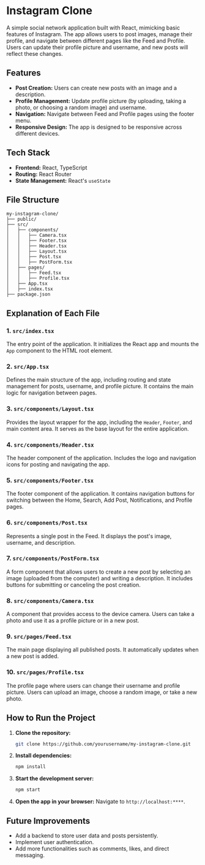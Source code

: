 
#  Instagram Clone

A simple social network application built with React, mimicking basic features of Instagram. The app allows users to post images, manage their profile, and navigate between different pages like the Feed and Profile. Users can update their profile picture and username, and new posts will reflect these changes.

## Features

- **Post Creation:** Users can create new posts with an image and a description.
- **Profile Management:** Update profile picture (by uploading, taking a photo, or choosing a random image) and username.
- **Navigation:** Navigate between Feed and Profile pages using the footer menu.
- **Responsive Design:** The app is designed to be responsive across different devices.
  
## Tech Stack

- **Frontend:** React, TypeScript
- **Routing:** React Router
- **State Management:** React's `useState`

## File Structure

```
my-instagram-clone/
├── public/
├── src/
│   ├── components/
│   │   ├── Camera.tsx
│   │   ├── Footer.tsx
│   │   ├── Header.tsx
│   │   ├── Layout.tsx
│   │   ├── Post.tsx
│   │   ├── PostForm.tsx
│   ├── pages/
│   │   ├── Feed.tsx
│   │   ├── Profile.tsx
│   ├── App.tsx
│   ├── index.tsx
├── package.json
```

## Explanation of Each File

### 1. `src/index.tsx`
The entry point of the application. It initializes the React app and mounts the `App` component to the HTML root element.

### 2. `src/App.tsx`
Defines the main structure of the app, including routing and state management for posts, username, and profile picture. It contains the main logic for navigation between pages.

### 3. `src/components/Layout.tsx`
Provides the layout wrapper for the app, including the `Header`, `Footer`, and main content area. It serves as the base layout for the entire application.

### 4. `src/components/Header.tsx`
The header component of the application. Includes the logo and navigation icons for posting and navigating the app.

### 5. `src/components/Footer.tsx`
The footer component of the application. It contains navigation buttons for switching between the Home, Search, Add Post, Notifications, and Profile pages.

### 6. `src/components/Post.tsx`
Represents a single post in the Feed. It displays the post's image, username, and description.

### 7. `src/components/PostForm.tsx`
A form component that allows users to create a new post by selecting an image (uploaded from the computer) and writing a description. It includes buttons for submitting or canceling the post creation.

### 8. `src/components/Camera.tsx`
A component that provides access to the device camera. Users can take a photo and use it as a profile picture or in a new post.

### 9. `src/pages/Feed.tsx`
The main page displaying all published posts. It automatically updates when a new post is added.

### 10. `src/pages/Profile.tsx`
The profile page where users can change their username and profile picture. Users can upload an image, choose a random image, or take a new photo.

## How to Run the Project

1. **Clone the repository:**
   ```bash
   git clone https://github.com/yourusername/my-instagram-clone.git
   ```

2. **Install dependencies:**
   ```bash
   npm install
   ```

3. **Start the development server:**
   ```bash
   npm start
   ```

4. **Open the app in your browser:**
   Navigate to `http://localhost:****`.

## Future Improvements

- Add a backend to store user data and posts persistently.
- Implement user authentication.
- Add more functionalities such as comments, likes, and direct messaging.
